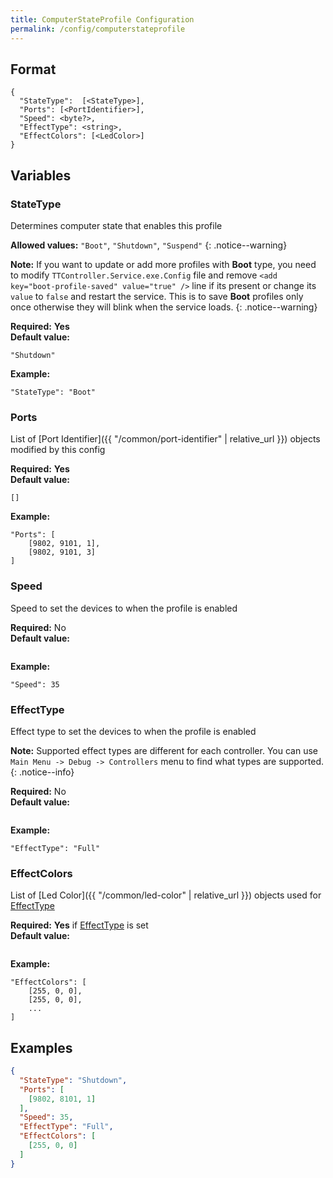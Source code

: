 ```yaml
---
title: ComputerStateProfile Configuration
permalink: /config/computerstateprofile
---
```


## Format

~~~
{
  "StateType":  [<StateType>],
  "Ports": [<PortIdentifier>],
  "Speed": <byte?>,
  "EffectType": <string>,
  "EffectColors": [<LedColor>]
}
~~~

## Variables

### StateType
<div class="variable-block" markdown="block">

Determines computer state that enables this profile

**Allowed values:** `"Boot"`, `"Shutdown"`, `"Suspend"`
{: .notice--warning}

**Note:** If you want to update or add more profiles with **Boot** type, you need to modify `TTController.Service.exe.Config` file and remove `<add key="boot-profile-saved" value="true" />` line if its present or change its `value` to `false` and restart the service. This is to save **Boot** profiles only once otherwise they will blink when the service loads.
{: .notice--warning}

**Required:** **Yes**<br>
**Default value:**

~~~
"Shutdown"
~~~
**Example:**

~~~
"StateType": "Boot"
~~~

</div>

### Ports
<div class="variable-block" markdown="block">

List of [Port Identifier]({{ "/common/port-identifier" | relative_url }}) objects modified by this config

**Required:** **Yes**<br>
**Default value:**

~~~
[]
~~~
**Example:**

~~~
"Ports": [
    [9802, 9101, 1],
    [9802, 9101, 3]
]
~~~

</div>

### Speed
<div class="variable-block" markdown="block">

Speed to set the devices to when the profile is enabled

**Required:** No<br>
**Default value:**

~~~
~~~
**Example:**

~~~
"Speed": 35
~~~

</div>

### EffectType
<div class="variable-block" markdown="block">

Effect type to set the devices to when the profile is enabled

**Note:** Supported effect types are different for each controller. You can use `Main Menu -> Debug -> Controllers` menu to find what types are supported. 
{: .notice--info}

**Required:** No<br>
**Default value:**

~~~
~~~
**Example:**

~~~
"EffectType": "Full"
~~~

</div>

### EffectColors
<div class="variable-block" markdown="block">

List of [Led Color]({{ "/common/led-color" | relative_url }}) objects used for [EffectType](#effecttype)

**Required:** **Yes** if [EffectType](#effecttype) is set<br>
**Default value:**

~~~
~~~
**Example:**

~~~
"EffectColors": [
    [255, 0, 0],
    [255, 0, 0],
    ...
]
~~~

</div>

## Examples
~~~ json
{
  "StateType": "Shutdown",
  "Ports": [
    [9802, 8101, 1]
  ],
  "Speed": 35,
  "EffectType": "Full",
  "EffectColors": [
    [255, 0, 0]
  ]
}
~~~